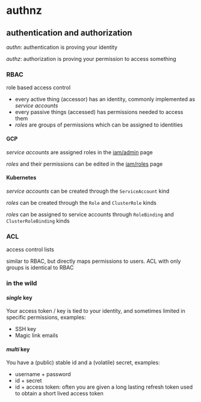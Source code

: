 # authnz

## authentication and authorization

_authn_: authentication is proving your identity

_authz_: authorization is proving your permission to access something

### RBAC

role based access control

- every active thing (accessor) has an identity, commonly implemented as _service accounts_
- every passive things (accessed) has permissions needed to access them
- _roles_ are groups of permissions which can be assigned to identities

#### GCP

_service accounts_ are assigned roles in the [iam/admin](https://console.cloud.google.com/iam-admin/iam) page

_roles_ and their permissions can be edited in the [iam/roles](https://console.cloud.google.com/iam-admin/roles) page

#### Kubernetes

_service accounts_ can be created through the `ServiceAccount` kind

_roles_ can be created through the `Role` and `ClusterRole` kinds

_roles_ can be assigned to service accounts through `RoleBinding` and `ClusterRoleBinding` kinds

### ACL

access control lists

similar to RBAC,
but directly maps permissions to users.
ACL with only groups is identical to RBAC

### in the wild

#### _single_ key

Your access token / key is tied to your identity,
and sometimes limited in specific permissions,
examples:

- SSH key
- Magic link emails

#### _multi_ key

You have a (public) stable id and a (volatile) secret,
examples:

- username + password
- id + secret
- id + access token: often you are given a long lasting refresh token used to obtain a short lived access token
